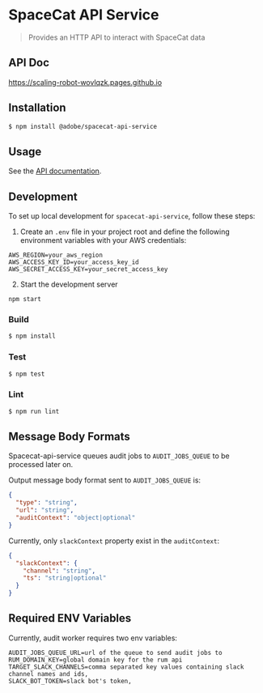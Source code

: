 # SpaceCat API Service

> Provides an HTTP API to interact with SpaceCat data

## API Doc

https://scaling-robot-wovlqzk.pages.github.io

## Installation

```bash
$ npm install @adobe/spacecat-api-service
```

## Usage

See the [API documentation](docs/API.md).

## Development

To set up local development for `spacecat-api-service`, follow these steps:

1. Create an `.env` file in your project root and define the following environment variables with your AWS credentials:

```plaintext
AWS_REGION=your_aws_region
AWS_ACCESS_KEY_ID=your_access_key_id
AWS_SECRET_ACCESS_KEY=your_secret_access_key
```   
2. Start the development server

```
npm start
```

### Build

```bash
$ npm install
```

### Test

```bash
$ npm test
```

### Lint

```bash
$ npm run lint
```

## Message Body Formats

Spacecat-api-service queues audit jobs to `AUDIT_JOBS_QUEUE` to be processed later on.

Output message body format sent to `AUDIT_JOBS_QUEUE` is:

```json
{
  "type": "string",
  "url": "string",
  "auditContext": "object|optional"
}
```

Currently, only `slackContext` property exist in the `auditContext`:

```json
{
  "slackContext": {
    "channel": "string",
    "ts": "string|optional"
  }
}
```

## Required ENV Variables

Currently, audit worker requires two env variables:

```plaintext
AUDIT_JOBS_QUEUE_URL=url of the queue to send audit jobs to
RUM_DOMAIN_KEY=global domain key for the rum api
TARGET_SLACK_CHANNELS=comma separated key values containing slack channel names and ids,
SLACK_BOT_TOKEN=slack bot's token,
```
